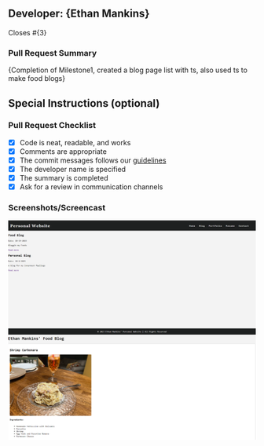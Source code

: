 ## Developer: {Ethan Mankins}

Closes #{3}

### Pull Request Summary

{Completion of Milestone1, created a blog page list with ts, also used ts to make food blogs}

## Special Instructions (optional)

### Pull Request Checklist

- [x] Code is neat, readable, and works
- [x] Comments are appropriate
- [x] The commit messages follows our [guidelines](https://h4i.notion.site/Conventional-Commits-593452ad1179489399ad3bd696ef772a)
- [x] The developer name is specified
- [x] The summary is completed
- [x] Ask for a review in communication channels

### Screenshots/Screencast
![Blog List](image.png)
![Food Blog](image-1.png)

